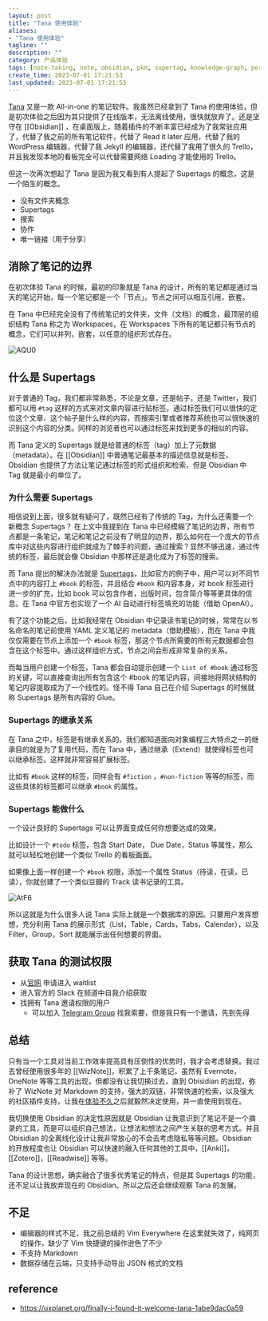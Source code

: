 ```yaml
---
layout: post
title: "Tana 使用体验"
aliases:
- "Tana 使用体验"
tagline: ""
description: ""
category: 产品体验
tags: [note-taking, note, obsidian, pkm, supertag, knowledge-graph, personal-knowledge-management]
create_time: 2023-07-01 17:21:53
last_updated: 2023-07-01 17:21:53
---
```


[Tana](https://tana.inc/) 又是一款 All-in-one 的笔记软件。我虽然已经拿到了 Tana 的使用体验，但是初次体验之后因为其只提供了在线版本，无法离线使用，很快就放弃了。还是坚守在 [[Obsidian]] ，在桌面版上，随着插件的不断丰富已经成为了我常驻应用了，代替了我之前的所有笔记软件，代替了 Read it later 应用，代替了我的 WordPress 编辑器，代替了我 Jekyll 的编辑器，还代替了我用了很久的 Trello，并且我发现本地的看板完全可以代替需要网络 Loading 才能使用的 Trello。

但这一次再次想起了 Tana 是因为我又看到有人提起了 Supertags 的概念，这是一个陌生的概念。

- 没有文件夹概念
- Supertags
- 搜索
- 协作
- 唯一链接（用于分享）

## 消除了笔记的边界

在初次体验 Tana 的时候，最初的印象就是 Tana 的设计，所有的笔记都是通过当天的笔记开始，每一个笔记都是一个「节点」。节点之间可以相互引用，嵌套。

在 Tana 中已经完全没有了传统笔记的文件夹，文件（文档）的概念，最顶层的组织结构 Tana 称之为 Workspaces，在 Workspaces 下所有的笔记都只有节点的概念，它们可以并列，嵌套，以任意的组织形式存在。

![AQU0](https://photo.einverne.info/images/2023/07/02/AQU0.png)

## 什么是 Supertags

对于普通的 Tag，我们都非常熟悉，不论是文章，还是帖子，还是 Twitter，我们都可以用 `#tag` 这样的方式来对文章内容进行贴标签。通过标签我们可以很快的定位这个文章、这个帖子是什么样的内容，而搜索引擎或者推荐系统也可以很快速的识别这个内容的分类。同样的浏览者也可以通过标签来找到更多的相似的内容。

而 Tana 定义的 Supertags 就是给普通的标签（tag）加上了元数据（metadata）。在 [[Obsidian]] 中普通笔记最基本的描述信息就是标签，Obsidian 也提供了方法让笔记通过标签的形式组织和检索，但是 Obsidian 中 Tag 就是最小的单位了。

### 为什么需要 Supertags

相信说到上面，很多就有疑问了，既然已经有了传统的 Tag，为什么还需要一个新概念 Supertags？ 在上文中我提到在 Tana 中已经模糊了笔记的边界，所有节点都是一条笔记，笔记和笔记之前没有了明显的边界，那么如何在一个庞大的节点库中对这些内容进行组织就成为了棘手的问题，通过搜索？显然不够迅速，通过传统的标签，最后就会像 Obsidian 中那样还是退化成为了标签的搜索。

而 Tana 提出的解决办法就是 [Supertags](https://tana.inc/supertags)，比如官方的例子中，用户可以对不同节点中的内容打上 `#book` 的标签，并且结合 `#book` 和内容本身，对 book 标签进行进一步的扩充，比如 book 可以包含作者，出版时间，包含简介等等更具体的信息。在 Tana 中官方也实现了一个 AI 自动进行标签填充的功能（借助 OpenAI）。

有了这个功能之后，比如我经常在 Obsidian 中记录读书笔记的时候，常常在以书名命名的笔记前使用 YAML 定义笔记的 metadata（借助模板），而在 Tana 中我仅仅需要在节点上添加一个 `#book` 标签，那这个节点所需要的所有元数据都会包含在这个标签中。通过这样组织方式，节点之间会形成非常复杂的关系。

而每当用户创建一个标签，Tana 都会自动提示创建一个 `List of #book` 通过标签的关键，可以直接查询出所有包含这个 #book 的笔记内容，间接地将网状结构的笔记内容提取成为了一个线性的。怪不得 Tana 自己在介绍 Supertags 的时候就称 Supertags 是所有内容的 Glue。

### Supertags 的继承关系

在 Tana 之中，标签是有继承关系的，我们都知道面向对象编程三大特点之一的继承目的就是为了复用代码，而在 Tana 中，通过继承（Extend）就使得标签也可以继承标签。这样就非常容易扩展标签。

比如有 `#book` 这样的标签，同样会有 `#fiction` ，`#non-fiction` 等等的标签，而这些具体的标签都可以继承 `#book` 的属性。

### Supertags 能做什么

一个设计良好的 Supertags 可以让界面变成任何你想要达成的效果。

比如设计一个 `#todo` 标签，包含 Start Date， Due Date，Status 等属性，那么就可以轻松地创建一个类似 Trello 的看板画面。

如果像上面一样创建一个 `#book` 权限，添加一个属性 Status（待读，在读，已读），你就创建了一个类似豆瓣的 Track 读书记录的工具。

![AtF6](https://photo.einverne.info/images/2023/07/02/AtF6.png)

所以这就是为什么很多人说 Tana 实际上就是一个数据库的原因。只要用户发挥想想，充分利用 Tana 的展示形式（List，Table，Cards，Tabs，Calendar），以及 Filter，Group，Sort 就能展示出任何想要的界面。

## 获取 Tana 的测试权限

- 从[官网](https://tana.inc/) 申请进入 waitlist
- 进入官方的 Slack 在频道中自我介绍获取
- 找拥有 Tana 邀请权限的用户
  - 可以加入 [Telegram Group](https://t.me/+RUBhyY60iVcl6hdX) 找我索要，但是我只有一个邀请，先到先得

## 总结

只有当一个工具对当前工作效率提高具有压倒性的优势时，我才会考虑替换。我过去曾经使用很多年的 [[WizNote]]，积累了上千条笔记，虽然有 Evernote，OneNote 等等工具的出现，但都没有让我切换过去，直到 Obisidian 的出现，弥补了 WizNote 对 Markdown 的支持，强大的双链，非常快速的检索，以及强大的社区插件支持，让我在[体验不久](/post/2020/05/obsidian-note-taking.html)之后就毅然决定使用，并一直使用到现在。

我切换使用 Obsidian 的决定性原因就是 Obsidian 让我意识到了笔记不是一个摘录的工具，而是可以组织自己想法，让想法和想法之间产生关联的思考方式。并且 Obisidian 的全离线化设计让我非常放心的不会去考虑隐私等等问题。Obsidian 的开放程度也让 Obsidian 可以快速的融入任何其他的工具中，[[Anki]]，[[Zotero]]，[[Readwise]] 等等。

Tana 的设计思想，确实融合了很多优秀笔记的特点，但是其 Supertags 的功能，还不足以让我放弃现在的 Obsidian。所以之后还会继续观察 Tana 的发展。

## 不足

- 编辑器的样式不足，我之前总结的 Vim Everywhere 在这里就失效了，纯网页的操作，缺少了 Vim 快捷键的操作逊色了不少
- 不支持 Markdown
- 数据存储在云端，只支持手动导出 JSON 格式的文档

## reference

- <https://uxplanet.org/finally-i-found-it-welcome-tana-1abe9dac0a59>
